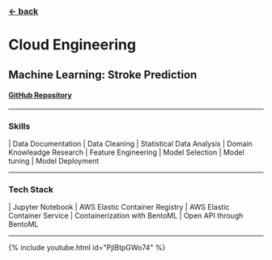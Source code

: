 ### [&larr; back](https://gregorywmorris.github.io/)
# Cloud Engineering
## Machine Learning: Stroke Prediction 

#### [GitHub Repository](https://github.com/gregorywmorris/MLZoom2022/tree/main/midterm)

---
### Skills 

| Data Documentation | Data Cleaning | Statistical Data Analysis | Domain Knowleadge Research | Feature Engineering | Model Selection | Model tuning | Model Deployment

---
### Tech Stack

| Jupyter Notebook | AWS Elastic Container Registry | AWS Elastic Container Service | Containerization with BentoML | Open API through BentoML

---
{% include youtube.html id="PjlBtpGWo74" %}

